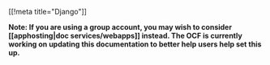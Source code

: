 [[!meta title="Django"]]

**Note: If you are using a group account, you may wish to consider
[[apphosting|doc services/webapps]] instead. The OCF is currently
working on updating this documentation to better help users help
set this up.**
